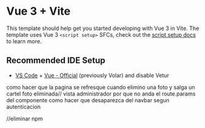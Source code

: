 # Vue 3 + Vite

This template should help get you started developing with Vue 3 in Vite. The template uses Vue 3 `<script setup>` SFCs, check out the [script setup docs](https://v3.vuejs.org/api/sfc-script-setup.html#sfc-script-setup) to learn more.

## Recommended IDE Setup

- [VS Code](https://code.visualstudio.com/) + [Vue - Official](https://marketplace.visualstudio.com/items?itemName=Vue.volar) (previously Volar) and disable Vetur

como hacer que la pagina se refresque cuando elimino una foto y salga un cartel foto eliminada// vista administrador
por que no anda el route.params del componente 
como hacer que desaparezca del navbar segun autenticacion




//eliminar npm